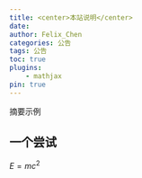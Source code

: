 ```yaml
---
title: <center>本站说明</center>
date: 
author: Felix_Chen
categories: 公告
tags: 公告
toc: true
plugins:
    - mathjax
pin: true
---
```


摘要示例

<!--more-->


## 一个尝试

$E=mc^2$